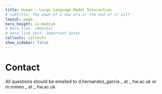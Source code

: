 ```yaml
---
title: Human – Large Language Model Interaction
# subtitle: The dawn of a new era or the end of it all?
layout: page
hero_height: is-medium
# hero_link: /#dates/
# hero_link_text: Important Dates
callouts: callouts
show_sidebar: false
---
```


# [](#contact)Contact 

All questions should be emailed to d.hernandez_garcia _ at _ hw.ac.uk or m.romeo _ at _ hw.ac.uk  
